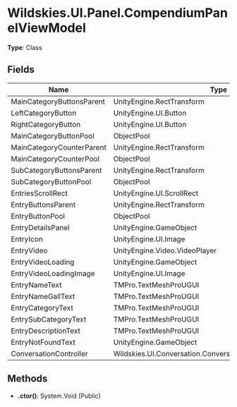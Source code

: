 ﻿# Wildskies.UI.Panel.CompendiumPanelViewModel

**Type**: Class

## Fields

| Name | Type | Access |
|------|------|--------|
| MainCategoryButtonsParent | UnityEngine.RectTransform | Public |
| LeftCategoryButton | UnityEngine.UI.Button | Public |
| RightCategoryButton | UnityEngine.UI.Button | Public |
| MainCategoryButtonPool | ObjectPool | Public |
| MainCategoryCounterParent | UnityEngine.RectTransform | Public |
| MainCategoryCounterPool | ObjectPool | Public |
| SubCategoryButtonsParent | UnityEngine.RectTransform | Public |
| SubCategoryButtonPool | ObjectPool | Public |
| EntriesScrollRect | UnityEngine.UI.ScrollRect | Public |
| EntryButtonsParent | UnityEngine.RectTransform | Public |
| EntryButtonPool | ObjectPool | Public |
| EntryDetailsPanel | UnityEngine.GameObject | Public |
| EntryIcon | UnityEngine.UI.Image | Public |
| EntryVideo | UnityEngine.Video.VideoPlayer | Public |
| EntryVideoLoading | UnityEngine.GameObject | Public |
| EntryVideoLoadingImage | UnityEngine.UI.Image | Public |
| EntryNameText | TMPro.TextMeshProUGUI | Public |
| EntryNameGallText | TMPro.TextMeshProUGUI | Public |
| EntryCategoryText | TMPro.TextMeshProUGUI | Public |
| EntrySubCategoryText | TMPro.TextMeshProUGUI | Public |
| EntryDescriptionText | TMPro.TextMeshProUGUI | Public |
| EntryNotFoundText | UnityEngine.GameObject | Public |
| ConversationController | Wildskies.UI.Conversation.ConversationCompendiumController | Public |

## Methods

- **.ctor()**: System.Void (Public)

